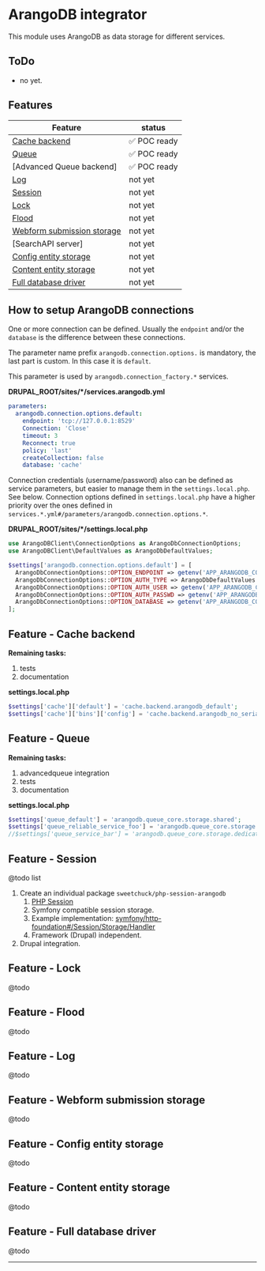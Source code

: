 # ArangoDB integrator

This module uses ArangoDB as data storage for different services.


## ToDo

* no yet.


## Features

| Feature                      | status             |
|------------------------------|--------------------|
| [Cache backend]              | &#x2705; POC ready |
| [Queue]                      | &#x2705; POC ready |
| [Advanced Queue backend]     | &#x2705; POC ready |
| [Log]                        | not yet            |
| [Session]                    | not yet            |
| [Lock]                       | not yet            |
| [Flood]                      | not yet            |
| [Webform submission storage] | not yet            |
| [SearchAPI server]           | not yet            |
| [Config entity storage]      | not yet            |
| [Content entity storage]     | not yet            |
| [Full database driver]       | not yet            |


## How to setup ArangoDB connections

One or more connection can be defined. Usually the `endpoint` and/or the
`database` is the difference between these connections.

The parameter name prefix `arangodb.connection.options.` is mandatory,
the last part is custom. In this case it is `default`.

This parameter is used by `arangodb.connection_factory.*` services.

**DRUPAL_ROOT/sites/*/services.arangodb.yml**

```yaml
parameters:
  arangodb.connection.options.default:
    endpoint: 'tcp://127.0.0.1:8529'
    Connection: 'Close'
    timeout: 3
    Reconnect: true
    policy: 'last'
    createCollection: false
    database: 'cache'
```

Connection credentials (username/password) also can be defined as service parameters,
but easier to manage them in the `settings.local.php`. See below.
Connection options defined in `settings.local.php` have a higher priority over the ones
defined in `services.*.yml#/parameters/arangodb.connection.options.*`.

**DRUPAL_ROOT/sites/*/settings.local.php**

```php
use ArangoDBClient\ConnectionOptions as ArangoDbConnectionOptions;
use ArangoDBClient\DefaultValues as ArangoDbDefaultValues;

$settings['arangodb.connection.options.default'] = [
  ArangoDbConnectionOptions::OPTION_ENDPOINT => getenv('APP_ARANGODB_CONNECTION_DEFAULT_ENDPOINT') ?: 'tcp://127.0.0.1:8529',
  ArangoDbConnectionOptions::OPTION_AUTH_TYPE => ArangoDbDefaultValues::DEFAULT_AUTH_TYPE,
  ArangoDbConnectionOptions::OPTION_AUTH_USER => getenv('APP_ARANGODB_CONNECTION_DEFAULT_USER') ?: getenv('USER'),
  ArangoDbConnectionOptions::OPTION_AUTH_PASSWD => getenv('APP_ARANGODB_CONNECTION_DEFAULT_PASSWD') ?: 'admin',
  ArangoDbConnectionOptions::OPTION_DATABASE => getenv('APP_ARANGODB_CONNECTION_DEFAULT_DATABASE') ?: $databases['default']['default']['database'],
];
```


## Feature - Cache backend

**Remaining tasks:**

1. tests
2. documentation

**settings.local.php**

```php
$settings['cache']['default'] = 'cache.backend.arangodb_default';
$settings['cache']['bins']['config'] = 'cache.backend.arangodb_no_serializer';
```


## Feature - Queue

**Remaining tasks:**

1. advancedqueue integration
2. tests
3. documentation

**settings.local.php**
```php
$settings['queue_default'] = 'arangodb.queue_core.storage.shared';
$settings['queue_reliable_service_foo'] = 'arangodb.queue_core.storage.dedicated';
//$settings['queue_service_bar'] = 'arangodb.queue_core.storage.dedicated';
```


## Feature - Session

@todo list

1. Create an individual package `sweetchuck/php-session-arangodb`
    1. [PHP Session](https://www.php.net/manual/en/book.session.php)
    2. Symfony compatible session storage.
    3. Example
       implementation: [symfony/http-foundation#/Session/Storage/Handler](https://github.com/symfony/http-foundation/tree/6.2/Session/Storage/Handler)
    4. Framework (Drupal) independent.
2. Drupal integration.


## Feature - Lock

@todo


## Feature - Flood

@todo


## Feature - Log

@todo


## Feature - Webform submission storage

@todo


## Feature - Config entity storage

@todo


## Feature - Content entity storage

@todo


## Feature - Full database driver

@todo


---

[Cache backend]: #feature---cache-backend

[Session]: #feature---session

[Lock]: #feature---lock

[Flood]: #feature---flood

[Queue]: #feature---queue

[Log]: #feature---log

[Webform submission storage]: #feature---webform-submission-storage

[Config entity storage]: #feature---config-entity-storage

[Content entity storage]: #feature---content-entity-storage

[Full database driver]: #feature---full-database-driver
